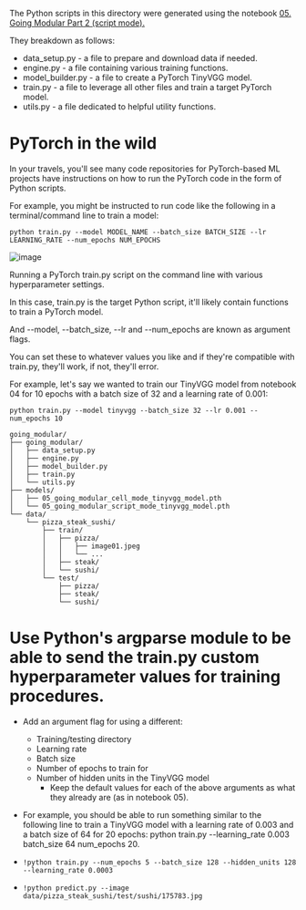 The Python scripts in this directory were generated using the notebook 
<a href="https://github.com/mrdbourke/pytorch-deep-learning/blob/main/going_modular/05_pytorch_going_modular_script_mode.ipyn">05. Going Modular Part 2 (script mode).</a>

They breakdown as follows:

- data_setup.py - a file to prepare and download data if needed.
- engine.py - a file containing various training functions.
- model_builder.py - a file to create a PyTorch TinyVGG model.
- train.py - a file to leverage all other files and train a target PyTorch model.
- utils.py - a file dedicated to helpful utility functions.

# PyTorch in the wild
In your travels, you'll see many code repositories for PyTorch-based ML projects have instructions on how to run the PyTorch code in the form of Python scripts.

For example, you might be instructed to run code like the following in a terminal/command line to train a model:
```
python train.py --model MODEL_NAME --batch_size BATCH_SIZE --lr LEARNING_RATE --num_epochs NUM_EPOCHS
```
![image](https://github.com/user-attachments/assets/50eb42fd-a2db-41c2-8da7-9e4ade869345)

Running a PyTorch train.py script on the command line with various hyperparameter settings.

In this case, train.py is the target Python script, it'll likely contain functions to train a PyTorch model.

And --model, --batch_size, --lr and --num_epochs are known as argument flags.

You can set these to whatever values you like and if they're compatible with train.py, they'll work, if not, they'll error.

For example, let's say we wanted to train our TinyVGG model from notebook 04 for 10 epochs with a batch size of 32 and a learning rate of 0.001:
```
python train.py --model tinyvgg --batch_size 32 --lr 0.001 --num_epochs 10
```
```
going_modular/
├── going_modular/
│   ├── data_setup.py
│   ├── engine.py
│   ├── model_builder.py
│   ├── train.py
│   └── utils.py
├── models/
│   ├── 05_going_modular_cell_mode_tinyvgg_model.pth
│   └── 05_going_modular_script_mode_tinyvgg_model.pth
└── data/
    └── pizza_steak_sushi/
        ├── train/
        │   ├── pizza/
        │   │   ├── image01.jpeg
        │   │   └── ...
        │   ├── steak/
        │   └── sushi/
        └── test/
            ├── pizza/
            ├── steak/
            └── sushi/
```

# Use Python's argparse module to be able to send the train.py custom hyperparameter values for training procedures.
 * Add an argument flag for using a different:
    * Training/testing directory
    * Learning rate
    * Batch size
    * Number of epochs to train for 
    * Number of hidden units in the TinyVGG model
      * Keep the default values for each of the above arguments as what they already are (as in notebook 05).
 * For example, you should be able to run something similar to the following line to train a TinyVGG model with a learning rate of 0.003 and a batch size of 64 for 20 epochs: 
   python train.py --learning_rate 0.003 batch_size 64 num_epochs 20.

  * ```
    !python train.py --num_epochs 5 --batch_size 128 --hidden_units 128 --learning_rate 0.0003
    ```
    
  * ```
    !python predict.py --image data/pizza_steak_sushi/test/sushi/175783.jpg
    ```
